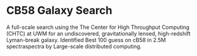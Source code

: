 # CB58 Galaxy Search
A full-scale search using the The Center for High Throughput Computing (CHTC) at UWM for an undiscovered, gravitationally lensed, high-redshift Lyman-break galaxy. Identified Best 100 guess on cB58 in 2.5M spectraspectra by Large-scale distributed computing.
